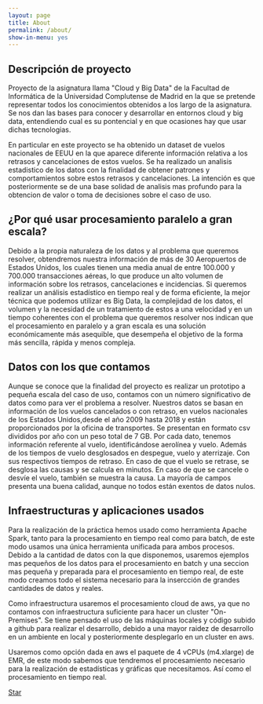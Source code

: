 ```yaml
---
layout: page
title: About
permalink: /about/
show-in-menu: yes
---
```


## Descripción de proyecto

Proyecto de la asignatura llama "Cloud y Big Data" de la Facultad de Informática de la Universidad Complutense de Madrid en la que se pretende representar todos los conocimientos obtenidos a los largo de la asignatura. Se nos dan las bases para conocer y desarrollar en entornos cloud y big data, entendiendo cual es su pontencial y en que ocasiones hay que usar dichas tecnologias.

En particular en este proyecto se ha obtenido un dataset de vuelos nacionales de EEUU en la que aparece diferente información relativa a los retrasos y cancelaciones de estos vuelos. Se ha realizado un analisis estadistico de los datos con la finalidad de obtener patrones y comportamientos sobre estos retrasos y cancelaciones. La intención es que posteriormente se de una base solidad de analisis mas profundo para la obtencion de valor o toma de decisiones sobre el caso de uso.


## ¿Por qué usar procesamiento paralelo a gran escala?

Debido a la propia naturaleza de los datos y al problema que queremos resolver, obtendremos nuestra información de más de 30 Aeropuertos de Estados Unidos, los cuales tienen una media anual de entre 100.000 y 700.000 transacciones aéreas, lo que produce un alto volumen de información sobre los retrasos, cancelaciones e incidencias.
Si queremos realizar un análisis estadístico en tiempo real y de forma eficiente, la mejor técnica que podemos utilizar es Big Data, la complejidad de los datos, el volumen y la necesidad de un tratamiento de estos a una velocidad y en un tiempo coherentes con el problema que queremos resolver nos indican que el procesamiento en paralelo y a gran escala es una solución económicamente más asequible, que desempeña el objetivo de la forma más sencilla, rápida y menos compleja.

## Datos con los que contamos

Aunque se conoce que la finalidad del proyecto es realizar un prototipo a pequeña escala del caso de uso, contamos con un número significativo de datos como para ver el problema a resolver. Nuestros datos se basan en información de los vuelos cancelados o con retraso, en vuelos nacionales de los Estados Unidos,desde el año 2009 hasta 2018 y están proporcionados por la oficina de transportes. Se presentan en formato csv divididos por año con un peso total de 7 GB. 
Por cada dato, tenemos información referente al vuelo, identificándose aerolínea y vuelo. Además de los tiempos de vuelo desglosados en despegue, vuelo y aterrizaje. Con sus respectivos tiempos de retraso. En caso de que el vuelo se retrase, se desglosa las causas y se calcula en minutos. En caso de que se cancele o desvíe el vuelo, también se muestra la causa.
La mayoría de campos presenta una buena calidad, aunque no todos están exentos de datos nulos.

## Infraestructuras y aplicaciones usados

Para la realización de la práctica hemos usado como herramienta Apache Spark, tanto para la procesamiento en tiempo real como para batch, de este modo usamos una única herramienta unificada para ambos procesos. Debido a la cantidad de datos con la que disponemos, usaremos ejemplos mas pequeños de los datos para el procesamiento en batch y una seccion mas pequeña y preparada para el procesamiento en tiempo real, de este modo creamos todo el sistema necesario para la insercción de grandes cantidades de datos y reales.

Como infraestructura usaremos el procesamiento cloud de aws, ya que no contamos con infraestructura suficiente para hacer un cluster "On-Premises". Se tiene pensado el uso de las máquinas locales y código subido a github para realizar el desarrollo, debido a una mayor raidez de desarrollo en un ambiente en local y posteriormente desplegarlo en un cluster en aws. 

Usaremos como opción dada en aws el paquete de 4 vCPUs (m4.xlarge) de EMR, de este modo sabemos que tendremos el procesamiento necesario para la realización de estadísticas y gráficas que necesitamos. Así como el procesamiento en tiempo real.


<a class="github-button" href="https://github.com/sharu725/ashwath" data-style="mega" data-count-href="/sharu725/ashwath/stargazers" data-count-api="/repos/sharu725/ashwath#stargazers_count" data-count-aria-label="# stargazers on GitHub" aria-label="Star sharu725/ashwath on GitHub">Star</a>
<script async defer src="https://buttons.github.io/buttons.js"></script>